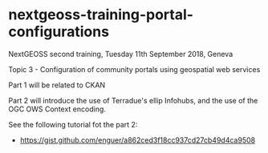 # nextgeoss-training-portal-configurations
NextGEOSS second training, Tuesday 11th September 2018, Geneva

Topic 3 - Configuration of community portals using geospatial web services

Part 1 will be related to CKAN

Part 2 will introduce the use of Terradue's ellip Infohubs, and the use of the OGC OWS Context encoding.

See the following tutorial fot the part 2:
- https://gist.github.com/enguer/a862ced3f18cc937cd27cb49d4ca9508
